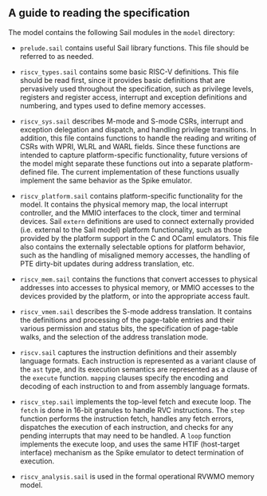 A guide to reading the specification
------------------------------------

The model contains the following Sail modules in the `model` directory:

- `prelude.sail` contains useful Sail library functions.  This file
  should be referred to as needed.

- `riscv_types.sail` contains some basic RISC-V definitions.  This
  file should be read first, since it provides basic definitions that
  are pervasively used throughout the specification, such as privilege
  levels, registers and register access, interrupt and exception
  definitions and numbering, and types used to define memory accesses.

- `riscv_sys.sail` describes M-mode and S-mode CSRs, interrupt and
  exception delegation and dispatch, and handling privilege
  transitions.  In addition, this file contains functions to handle
  the reading and writing of CSRs with WPRI, WLRL and WARL fields.
  Since these functions are intended to capture platform-specific
  functionality, future versions of the model might separate these
  functions out into a separate platform-defined file.  The current
  implementation of these functions usually implement the same
  behavior as the Spike emulator.

- `riscv_platform.sail` contains platform-specific functionality for
  the model.  It contains the physical memory map, the local interrupt
  controller, and the MMIO interfaces to the clock, timer and terminal
  devices.  Sail `extern` definitions are used to connect externally
  provided (i.e. external to the Sail model) platform functionality,
  such as those provided by the platform support in the C and OCaml
  emulators.  This file also contains the externally selectable
  options for platform behavior, such as the handling of misaligned
  memory accesses, the handling of PTE dirty-bit updates during
  address translation, etc.

- `riscv_mem.sail` contains the functions that convert accesses to
  physical addresses into accesses to physical memory, or MMIO
  accesses to the devices provided by the platform, or into the
  appropriate access fault.

- `riscv_vmem.sail` describes the S-mode address translation.  It
  contains the definitions and processing of the page-table entries
  and their various permission and status bits, the specification of
  page-table walks, and the selection of the address translation mode.

- `riscv.sail` captures the instruction definitions and their assembly
  language formats.  Each instruction is represented as a variant
  clause of the `ast` type, and its execution semantics are
  represented as a clause of the `execute` function. `mapping` clauses
  specify the encoding and decoding of each instruction to and from
  assembly language formats.

- `riscv_step.sail` implements the top-level fetch and execute loop.
  The `fetch` is done in 16-bit granules to handle RVC instructions.
  The `step` function performs the instruction fetch, handles any
  fetch errors, dispatches the execution of each instruction, and
  checks for any pending interrupts that may need to be handled.  A
  `loop` function implements the execute loop, and uses the same HTIF
  (host-target interface) mechanism as the Spike emulator to detect
  termination of execution.

- `riscv_analysis.sail` is used in the formal operational RVWMO memory
  model.

